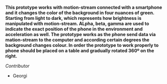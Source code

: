 **This prototype works with motion-stream connected with a smartphone and it changes the color of the background in four nuances of green. Starting from light to dark, which represents how brightness is manipulated with motion-stream. ALpha, beta, gamma are used to indicate the exact position of the phone in the environment and acceleration as well. The prototype works as the phone send data via mation-stream to the computer and according certain degrees the background changes colour. In order the prototype to work properly to phone should be placed on a table and gradually rotated 360º on the right.**

*Contributor*
- Georgi
